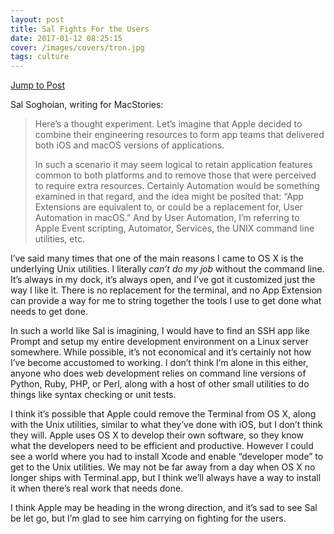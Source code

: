 ```yaml
---
layout: post
title: Sal Fights For the Users
date: 2017-01-12 08:25:15
cover: /images/covers/tron.jpg
tags: culture
---
```


[Jump to Post][1]

Sal Soghoian, writing for MacStories:

> Here’s a thought experiment. Let’s imagine that Apple decided to combine their engineering resources to form app teams that delivered both iOS and macOS versions of applications. 
> 
> In such a scenario it may seem logical to retain application features common to both platforms and to remove those that were perceived to require extra resources. Certainly Automation would be something examined in that regard, and the idea might be posited that: “App Extensions are equivalent to, or could be a replacement for, User Automation in macOS.” And by User Automation, I’m referring to Apple Event scripting, Automator, Services, the UNIX command line utilities, etc.

I’ve said many times that one of the main reasons I came to OS X is the underlying Unix utilities. I literally *can’t do my job* without the command line. It’s always in my dock, it’s always open, and I’ve got it customized just the way I like it. There is no replacement for the terminal, and no App Extension can provide a way for me to string together the tools I use to get done what needs to get done. 

In such a world like Sal is imagining, I would have to find an SSH app like Prompt and setup my entire development environment on a Linux server somewhere. While possible, it’s not economical and it’s certainly not how I’ve become accustomed to working. I don’t think I’m alone in this either, anyone who does web development relies on command line versions of Python, Ruby, PHP, or Perl, along with a host of other small utilities to do things like syntax checking or unit tests. 

I think it’s possible that Apple could remove the Terminal from OS X, along with the Unix utilities, similar to what they’ve done with iOS, but I don’t think they will. Apple uses OS X to develop their own software, so they know what the developers need to be efficient and productive. However I could see a world where you had to install Xcode and enable “developer mode” to get to the Unix utilities. We may not be far away from a day when OS X no longer ships with Terminal.app, but I think we’ll always have a way to install it when there’s real work that needs done. 

I think Apple may be heading in the wrong direction, and it’s sad to see Sal be let go, but I’m glad to see him carrying on fighting for the users. 

[1]:	https://www.macstories.net/stories/app-extensions-are-not-a-replacement-for-user-automation/

